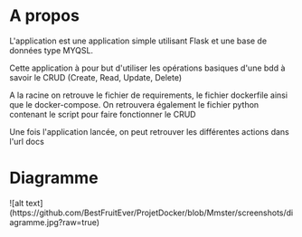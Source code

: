<h1> A propos </h1>

L'application est une application simple utilisant Flask et une base de données type MYQSL.

Cette application à pour but d'utiliser les opérations basiques d'une bdd à savoir le CRUD (Create, Read, Update, Delete)

A la racine on retrouve le fichier de requirements, le fichier dockerfile ainsi que le docker-compose. On retrouvera également le fichier python contenant le script pour faire fonctionner le CRUD



Une fois l'application lancée, on peut retrouver les différentes actions dans l'url docs

<h1> Diagramme </h1>
![alt text](https://github.com/BestFruitEver/ProjetDocker/blob/Mmster/screenshots/diagramme.jpg?raw=true)